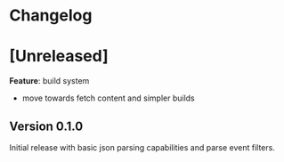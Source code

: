 
# Changelog

# [Unreleased]

**Feature**: build system
- move towards fetch content and simpler builds

## Version 0.1.0

Initial release with basic json parsing capabilities and parse event filters.
